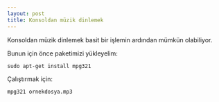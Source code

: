 ```yaml
---
layout: post
title: Konsoldan müzik dinlemek
---
```





Konsoldan müzik dinlemek basit bir işlemin ardından mümkün olabiliyor.

Bunun için önce paketimizi yükleyelim:

    sudo apt-get install mpg321

Çalıştırmak için:

    mpg321 ornekdosya.mp3
